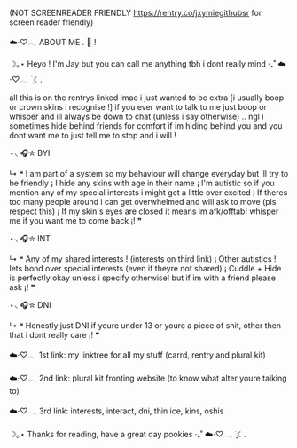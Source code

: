(NOT SCREENREADER FRIENDLY https://rentry.co/jxymiegithubsr for screen reader friendly)

☁️⋅♡𓂃 ABOUT ME . 🔮 !

☽｡⋆ Heyo ! I'm Jay but you can call me anything tbh i dont really mind ‧₊˚ ☁️⋅♡𓂃 ࣪ ִֶָ☾.

all this is on the rentrys linked lmao i just wanted to be extra [i usually boop or crown skins i recognise !]
if you ever want to talk to me just boop or whisper and ill always be down to chat (unless i say otherwise) .. ngl i sometimes hide behind friends for comfort if im hiding behind you and you dont want me to just tell me to stop and i will !


⋆⸜ 🎧✮ BYI

↳ ❝ I am part of a system so my behaviour will change everyday but ill try to be friendly ¡ I hide any skins with age in their name ¡ I'm autistic so if you mention any of my special interests i might get a little over excited ¡ If theres too many people around i can get overwhelmed and will ask to move (pls respect this) ¡ If my skin's eyes are closed it means im afk/offtab! whisper me if you want me to come back ¡! ❞


⋆⸜ 🎧✮ INT

↳ ❝ Any of my shared interests ! (interests on third link) ¡ Other autistics ! lets bond over special interests (even if theyre not shared) ¡ Cuddle + Hide is perfectly okay unless i specify otherwise! but if im with a friend please ask ¡! ❞


⋆⸜ 🎧✮ DNI

↳ ❝ Honestly just DNI if youre under 13 or youre a piece of shit, other then that i dont really care ¡! ❞


☁️⋅♡𓂃 1st link: my linktree for all my stuff (carrd, rentry and plural kit)

☁️⋅♡𓂃 2nd link: plural kit fronting website (to know what alter youre talking to)

☁️⋅♡𓂃 3rd link: interests, interact, dni, thin ice, kins, oshis


☽｡⋆ Thanks for reading, have a great day pookies  ‧₊˚ ☁️⋅♡𓂃 ࣪ ִֶָ☾.
